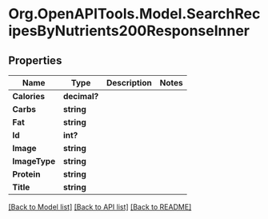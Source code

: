 # Org.OpenAPITools.Model.SearchRecipesByNutrients200ResponseInner

## Properties

Name | Type | Description | Notes
------------ | ------------- | ------------- | -------------
**Calories** | **decimal?** |  | 
**Carbs** | **string** |  | 
**Fat** | **string** |  | 
**Id** | **int?** |  | 
**Image** | **string** |  | 
**ImageType** | **string** |  | 
**Protein** | **string** |  | 
**Title** | **string** |  | 

[[Back to Model list]](../README.md#documentation-for-models) [[Back to API list]](../README.md#documentation-for-api-endpoints) [[Back to README]](../README.md)

